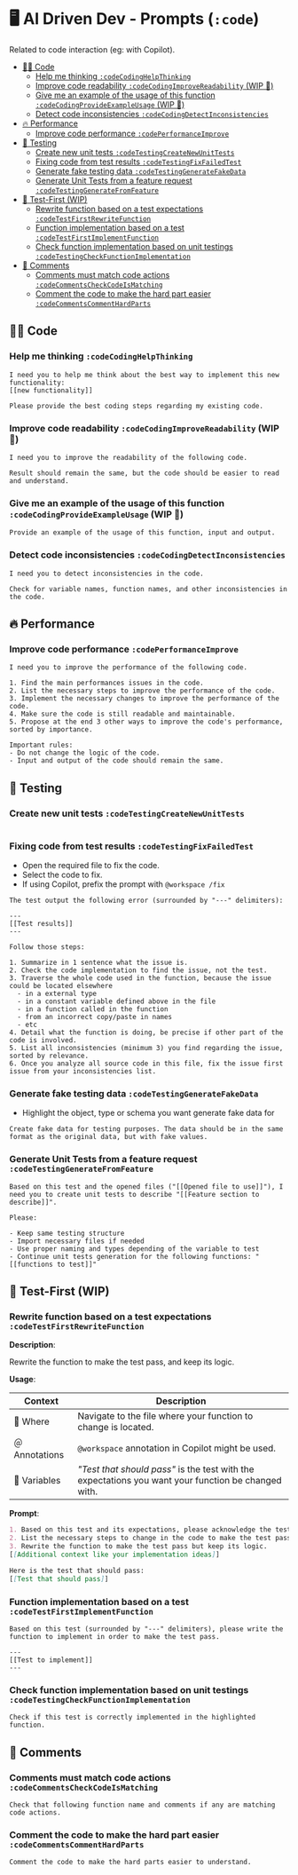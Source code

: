 # 🖥️ AI Driven Dev - Prompts (`:code`)

Related to code interaction (eg: with Copilot).

- [🧑‍💻 Code](#-code)
  - [Help me thinking `:codeCodingHelpThinking`](#help-me-thinking-codecodinghelpthinking)
  - [Improve code readability `:codeCodingImproveReadability` (WIP 🚧)](#improve-code-readability-codecodingimprovereadability-wip-)
  - [Give me an example of the usage of this function `:codeCodingProvideExampleUsage` (WIP 🚧)](#give-me-an-example-of-the-usage-of-this-function-codecodingprovideexampleusage-wip-)
  - [Detect code inconsistencies `:codeCodingDetectInconsistencies`](#detect-code-inconsistencies-codecodingdetectinconsistencies)
- [🔥 Performance](#-performance)
  - [Improve code performance `:codePerformanceImprove`](#improve-code-performance-codeperformanceimprove)
- [🧪 Testing](#-testing)
  - [Create new unit tests `:codeTestingCreateNewUnitTests`](#create-new-unit-tests-codetestingcreatenewunittests)
  - [Fixing code from test results `:codeTestingFixFailedTest`](#fixing-code-from-test-results-codetestingfixfailedtest)
  - [Generate fake testing data `:codeTestingGenerateFakeData`](#generate-fake-testing-data-codetestinggeneratefakedata)
  - [Generate Unit Tests from a feature request `:codeTestingGenerateFromFeature`](#generate-unit-tests-from-a-feature-request-codetestinggeneratefromfeature)
- [🎯 Test-First (WIP)](#-test-first-wip)
  - [Rewrite function based on a test expectations `:codeTestFirstRewriteFunction`](#rewrite-function-based-on-a-test-expectations-codetestfirstrewritefunction)
  - [Function implementation based on a test `:codeTestFirstImplementFunction`](#function-implementation-based-on-a-test-codetestfirstimplementfunction)
  - [Check function implementation based on unit testings `:codeTestingCheckFunctionImplementation`](#check-function-implementation-based-on-unit-testings-codetestingcheckfunctionimplementation)
- [💬 Comments](#-comments)
  - [Comments must match code actions `:codeCommentsCheckCodeIsMatching`](#comments-must-match-code-actions-codecommentscheckcodeismatching)
  - [Comment the code to make the hard part easier `:codeCommentsCommentHardParts`](#comment-the-code-to-make-the-hard-part-easier-codecommentscommenthardparts)

## 🧑‍💻 Code

### Help me thinking `:codeCodingHelpThinking`

```text
I need you to help me think about the best way to implement this new functionality:
[[new functionality]]

Please provide the best coding steps regarding my existing code.
```

### Improve code readability `:codeCodingImproveReadability` (WIP 🚧)

```text
I need you to improve the readability of the following code.

Result should remain the same, but the code should be easier to read and understand.
```

### Give me an example of the usage of this function `:codeCodingProvideExampleUsage` (WIP 🚧)

```text
Provide an example of the usage of this function, input and output.
```

### Detect code inconsistencies `:codeCodingDetectInconsistencies`

```text
I need you to detect inconsistencies in the code.

Check for variable names, function names, and other inconsistencies in the code.
```

## 🔥 Performance

### Improve code performance `:codePerformanceImprove`

```text
I need you to improve the performance of the following code.

1. Find the main performances issues in the code.
2. List the necessary steps to improve the performance of the code.
3. Implement the necessary changes to improve the performance of the code.
4. Make sure the code is still readable and maintainable.
5. Propose at the end 3 other ways to improve the code's performance, sorted by importance.

Important rules:
- Do not change the logic of the code.
- Input and output of the code should remain the same.
```

## 🧪 Testing

### Create new unit tests `:codeTestingCreateNewUnitTests`

```text
```

### Fixing code from test results `:codeTestingFixFailedTest`

- Open the required file to fix the code.
- Select the code to fix.
- If using Copilot, prefix the prompt with `@workspace /fix`

```text
The test output the following error (surrounded by "---" delimiters): 

---
[[Test results]]
---

Follow those steps:

1. Summarize in 1 sentence what the issue is.
2. Check the code implementation to find the issue, not the test.
3. Traverse the whole code used in the function, because the issue could be located elsewhere
  - in a external type
  - in a constant variable defined above in the file
  - in a function called in the function
  - from an incorrect copy/paste in names
  - etc
4. Detail what the function is doing, be precise if other part of the code is involved.
5. List all inconsistencies (minimum 3) you find regarding the issue, sorted by relevance.
6. Once you analyze all source code in this file, fix the issue first issue from your inconsistencies list.
```

### Generate fake testing data `:codeTestingGenerateFakeData`

- Highlight the object, type or schema you want generate fake data for

```text
Create fake data for testing purposes. The data should be in the same format as the original data, but with fake values. 

```

### Generate Unit Tests from a feature request `:codeTestingGenerateFromFeature`

```text
Based on this test and the opened files ("[[Opened file to use]]"), I need you to create unit tests to describe "[[Feature section to describe]]".

Please:

- Keep same testing structure
- Import necessary files if needed
- Use proper naming and types depending of the variable to test
- Continue unit tests generation for the following functions: "[[functions to test]]"
```

## 🎯 Test-First (WIP)

### Rewrite function based on a test expectations `:codeTestFirstRewriteFunction`

**Description**:

Rewrite the function to make the test pass, and keep its logic.

**Usage**:

| Context | Description |
| ----- | ----------- |
| 🎯 Where | Navigate to the file where your function to change is located. |
| ＠ Annotations | `@workspace` annotation in Copilot might be used. |
| 🫴 Variables | *"Test that should pass"* is the test with the expectations you want your function be changed with. |

**Prompt**:

```markdown
1. Based on this test and its expectations, please acknowledge the tested function.
2. List the necessary steps to change in the code to make the test pass.
3. Rewrite the function to make the test pass but keep its logic.
[[Additional context like your implementation ideas]]

Here is the test that should pass:
[[Test that should pass]]
```

### Function implementation based on a test `:codeTestFirstImplementFunction`

```text
Based on this test (surrounded by "---" delimiters), please write the function to implement in order to make the test pass.

---
[[Test to implement]]
---
```

### Check function implementation based on unit testings `:codeTestingCheckFunctionImplementation`

```text
Check if this test is correctly implemented in the highlighted function.
```

## 💬 Comments

### Comments must match code actions `:codeCommentsCheckCodeIsMatching`

```text
Check that following function name and comments if any are matching code actions.
```

### Comment the code to make the hard part easier `:codeCommentsCommentHardParts`

```text
Comment the code to make the hard parts easier to understand.
```
